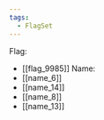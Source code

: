 ```yaml
---
tags:
  - FlagSet
---
```

Flag:
- [[flag_9985]]
Name:
- [[name_6]]
- [[name_14]]
- [[name_8]]
- [[name_13]]
